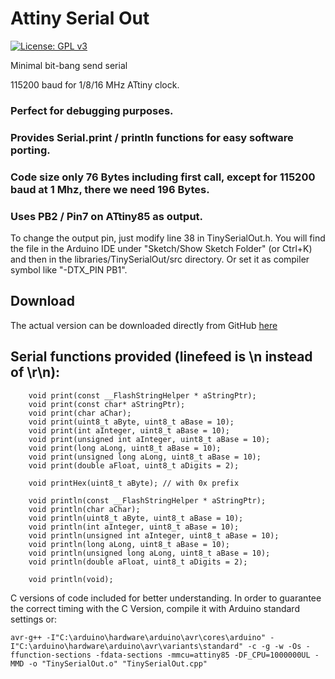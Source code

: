 # Attiny Serial Out

[![License: GPL v3](https://img.shields.io/badge/License-GPLv3-blue.svg)](https://www.gnu.org/licenses/gpl-3.0)

Minimal bit-bang send serial

115200 baud for 1/8/16 MHz ATtiny clock.
### Perfect for debugging purposes.
### Provides Serial.print / println functions for easy software porting. 
### Code size only 76 Bytes including first call, except for 115200 baud at 1 Mhz, there we need 196 Bytes.
### Uses PB2 / Pin7 on ATtiny85 as output.
To change the output pin, just modify line 38 in TinySerialOut.h. You will find the file in the Arduino IDE under "Sketch/Show Sketch Folder" (or Ctrl+K) and then in the libraries/TinySerialOut/src directory. Or set it as compiler symbol like "-DTX_PIN PB1".

## Download
 The actual version can be downloaded directly from GitHub [here](https://github.com/ArminJo/ATtinySerialOut/blob/master/extras/TinySerialOut.zip?raw=true)

## Serial functions provided (linefeed is \n instead of \r\n):
```   
    void print(const __FlashStringHelper * aStringPtr);
    void print(const char* aStringPtr);
    void print(char aChar);
    void print(uint8_t aByte, uint8_t aBase = 10);
    void print(int aInteger, uint8_t aBase = 10);
    void print(unsigned int aInteger, uint8_t aBase = 10);
    void print(long aLong, uint8_t aBase = 10);
    void print(unsigned long aLong, uint8_t aBase = 10);
    void print(double aFloat, uint8_t aDigits = 2);

    void printHex(uint8_t aByte); // with 0x prefix

    void println(const __FlashStringHelper * aStringPtr);
    void println(char aChar);
    void println(uint8_t aByte, uint8_t aBase = 10);
    void println(int aInteger, uint8_t aBase = 10);
    void println(unsigned int aInteger, uint8_t aBase = 10);
    void println(long aLong, uint8_t aBase = 10);
    void println(unsigned long aLong, uint8_t aBase = 10);
    void println(double aFloat, uint8_t aDigits = 2);

    void println(void);
```

C versions of code included for better understanding.
In order to guarantee the correct timing with the C Version, compile it with Arduino standard settings or:
```
avr-g++ -I"C:\arduino\hardware\arduino\avr\cores\arduino" -I"C:\arduino\hardware\arduino\avr\variants\standard" -c -g -w -Os -ffunction-sections -fdata-sections -mmcu=attiny85 -DF_CPU=1000000UL -MMD -o "TinySerialOut.o" "TinySerialOut.cpp"
```

